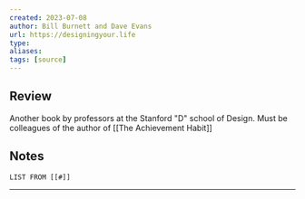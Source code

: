 ```yaml
---
created: 2023-07-08
author: Bill Burnett and Dave Evans
url: https://designingyour.life
type: 
aliases: 
tags: [source]
---
```

## Review
Another book by professors at the Stanford "D" school of Design. Must be colleagues of the author of [[The Achievement Habit]]

## Notes
```dataview
LIST FROM [[#]]
```

---